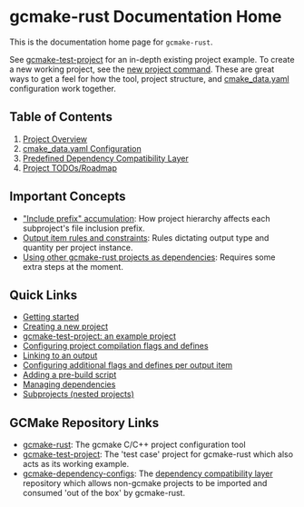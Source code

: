 # gcmake-rust Documentation Home

This is the documentation home page for `gcmake-rust`.

See [gcmake-test-project](https://github.com/scupit/gcmake-test-project) for an in-depth existing
project example. To create a new working project, see the [new project command](overview.md#common-uses).
These are great ways to get a feel for how the tool, project structure, and [cmake_data.yaml](cmake_data.md)
configuration work together.

## Table of Contents

1. [Project Overview](overview.md)
2. [cmake_data.yaml Configuration](cmake_data.md)
3. [Predefined Dependency Compatibility Layer](predefined_dependency_doc.md)
4. [Project TODOs/Roadmap](TODO.md)

## Important Concepts

- ["Include prefix" accumulation](cmake_data.md#prefix-accumulation): How project hierarchy
  affects each subproject's file inclusion prefix.
- [Output item rules and constraints](cmake_data.md#output-rules-and-constraints): Rules dictating
  output type and quantity per project instance.
- [Using other gcmake-rust projects as dependencies](cmake_data.md#gcmake-dependencies): Requires some
    extra steps at the moment.

## Quick Links

- [Getting started](/README.md#getting-started)
- [Creating a new project](overview.md#common-uses)
- [gcmake-test-project: an example project](https://github.com/scupit/gcmake-test-project)
- [Configuring project compilation flags and defines](cmake_data.md#build-configuration)
- [Linking to an output](cmake_data.md#output-link)
- [Configuring additional flags and defines per output item](cmake_data.md#output-buildconfig)
- [Adding a pre-build script](cmake_data.md#pre-build-script)
- [Managing dependencies](cmake_data.md#using-dependencies)
- [Subprojects (nested projects)](cmake_data.md#subprojects)

## GCMake Repository Links

- [gcmake-rust](https://github.com/scupit/gcmake-rust): The gcmake C/C++ project configuration tool
- [gcmake-test-project](https://github.com/scupit/gcmake-test-project): The 'test case' project for
    gcmake-rust which also acts as its working example.
- [gcmake-dependency-configs](https://github.com/scupit/gcmake-dependency-configs): The
    [dependency compatibility layer](predefined_dependency_doc.md) repository which allows non-gcmake
    projects to be imported and consumed 'out of the box' by gcmake-rust.

